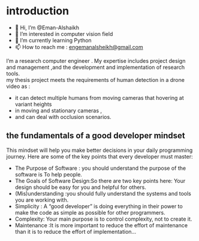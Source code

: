 # introduction
 - 👋 Hi, I’m @Eman-Alshaikh
- 👀 I’m interested in computer vision field 
- 🌱 I’m currently learning Python
- 📫 How to reach me : engemanalsheikh@gmail.com

 I’m a research computer engineer . My expertise includes project design and management ,and the development and implementation of research tools.  
 my thesis project meets the requirements of human detection in a drone video as :
 
- it can detect multiple humans from moving cameras that hovering at variant heights
- in moving and stationary cameras , 
- and can deal with occlusion scenarios.

## the fundamentals of a good developer mindset
This mindset will help you make better decisions in your daily programming journey.
Here are some of the key points that every developer must master:
- The Purpose of Software : you should understand the purpose of the software is To help people.
- The Goals of Software Design:So there are two key points here: Your design should be easy for you and helpful for others.
- (Mis)understanding :you should fully understand the systems and tools you are working with.
- Simplicity : A “good developer” is doing everything in their power to make the code as simple as possible for other programmers.
- Complexity: Your main purpose is to control complexity, not to create it.
- Maintenance :It is more important to reduce the effort of maintenance than it is to reduce the effort of implementation...

